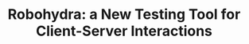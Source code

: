 ---
title: 'Robohydra: a New Testing Tool for Client-Server Interactions'
authors:
- esteban-velazquez
tags:
- TAG
- layout: article
---